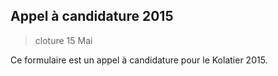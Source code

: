 ## Appel à candidature 2015 ##
> cloture 15 Mai 

Ce formulaire est un appel à candidature pour le Kolatier 2015.